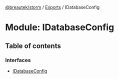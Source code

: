 [@breautek/storm](../README.md) / [Exports](../modules.md) / IDatabaseConfig

# Module: IDatabaseConfig

## Table of contents

### Interfaces

- [IDatabaseConfig](../interfaces/idatabaseconfig.idatabaseconfig-1.md)
